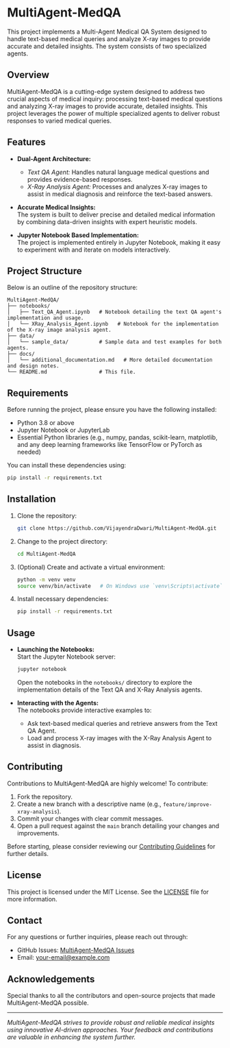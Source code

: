 # MultiAgent-MedQA
This project implements a Multi-Agent Medical QA System designed to handle text-based medical queries and analyze X-ray images to provide accurate and detailed insights. The system consists of two specialized agents.

## Overview
MultiAgent-MedQA is a cutting-edge system designed to address two crucial aspects of medical inquiry: processing text-based medical questions and analyzing X-ray images to provide accurate, detailed insights. This project leverages the power of multiple specialized agents to deliver robust responses to varied medical queries.

## Features
- **Dual-Agent Architecture:**  
  - *Text QA Agent:* Handles natural language medical questions and provides evidence-based responses.
  - *X-Ray Analysis Agent:* Processes and analyzes X-ray images to assist in medical diagnosis and reinforce the text-based answers.
  
- **Accurate Medical Insights:**  
  The system is built to deliver precise and detailed medical information by combining data-driven insights with expert heuristic models.

- **Jupyter Notebook Based Implementation:**  
  The project is implemented entirely in Jupyter Notebook, making it easy to experiment with and iterate on models interactively.

## Project Structure
Below is an outline of the repository structure:
```
MultiAgent-MedQA/
├── notebooks/
│   ├── Text_QA_Agent.ipynb   # Notebook detailing the text QA agent's implementation and usage.
│   └── XRay_Analysis_Agent.ipynb   # Notebook for the implementation of the X-ray image analysis agent.
├── data/
│   └── sample_data/          # Sample data and test examples for both agents.
├── docs/
│   └── additional_documentation.md   # More detailed documentation and design notes.
└── README.md                 # This file.
```

## Requirements
Before running the project, please ensure you have the following installed:
- Python 3.8 or above
- Jupyter Notebook or JupyterLab
- Essential Python libraries (e.g., numpy, pandas, scikit-learn, matplotlib, and any deep learning frameworks like TensorFlow or PyTorch as needed)

You can install these dependencies using:
```bash
pip install -r requirements.txt
```

## Installation
1. Clone the repository:
   ```bash
   git clone https://github.com/VijayendraDwari/MultiAgent-MedQA.git
   ```
2. Change to the project directory:
   ```bash
   cd MultiAgent-MedQA
   ```
3. (Optional) Create and activate a virtual environment:
   ```bash
   python -m venv venv
   source venv/bin/activate   # On Windows use `venv\Scripts\activate`
   ```
4. Install necessary dependencies:
   ```bash
   pip install -r requirements.txt
   ```

## Usage
- **Launching the Notebooks:**  
  Start the Jupyter Notebook server:
  ```bash
  jupyter notebook
  ```
  Open the notebooks in the `notebooks/` directory to explore the implementation details of the Text QA and X-Ray Analysis agents.

- **Interacting with the Agents:**  
  The notebooks provide interactive examples to:
  - Ask text-based medical queries and retrieve answers from the Text QA Agent.
  - Load and process X-ray images with the X-Ray Analysis Agent to assist in diagnosis.

## Contributing
Contributions to MultiAgent-MedQA are highly welcome! To contribute:
1. Fork the repository.
2. Create a new branch with a descriptive name (e.g., `feature/improve-xray-analysis`).
3. Commit your changes with clear commit messages.
4. Open a pull request against the `main` branch detailing your changes and improvements.

Before starting, please consider reviewing our [Contributing Guidelines](CONTRIBUTING.md) for further details.

## License
This project is licensed under the MIT License. See the [LICENSE](LICENSE) file for more information.

## Contact
For any questions or further inquiries, please reach out through:
- GitHub Issues: [MultiAgent-MedQA Issues](https://github.com/VijayendraDwari/MultiAgent-MedQA/issues)
- Email: [your-email@example.com](vijayendra.dwari@gmail.com)

## Acknowledgements
Special thanks to all the contributors and open-source projects that made MultiAgent-MedQA possible.

---
*MultiAgent-MedQA strives to provide robust and reliable medical insights using innovative AI-driven approaches. Your feedback and contributions are valuable in enhancing the system further.*
